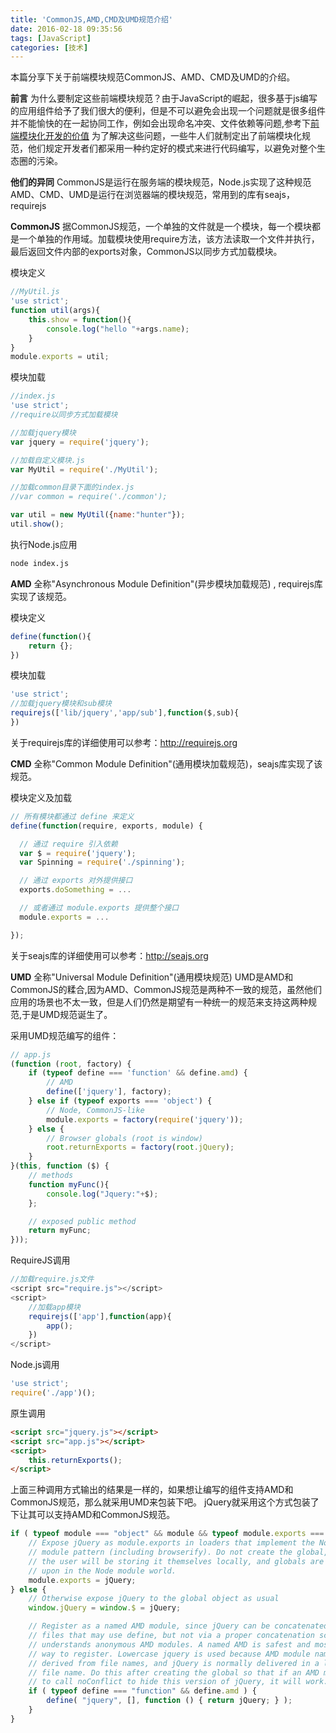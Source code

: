 ```yaml
---
title: 'CommonJS,AMD,CMD及UMD规范介绍'
date: 2016-02-18 09:35:56
tags: [JavaScript]
categories: [技术]
---
```

本篇分享下关于前端模块规范CommonJS、AMD、CMD及UMD的介绍。
<!--more-->

**前言**
为什么要制定这些前端模块规范？由于JavaScript的崛起，很多基于js编写的应用组件给予了我们很大的便利，但是不可以避免会出现一个问题就是很多组件并不能愉快的在一起协同工作，例如会出现命名冲突、文件依赖等问题,参考下[前端模块化开发的价值](https://github.com/seajs/seajs/issues/547)
为了解决这些问题，一些牛人们就制定出了前端模块化规范，他们规定开发者们都采用一种约定好的模式来进行代码编写，以避免对整个生态圈的污染。


**他们的异同**
CommonJS是运行在服务端的模块规范，Node.js实现了这种规范
AMD、CMD、UMD是运行在浏览器端的模块规范，常用到的库有seajs，requirejs

**CommonJS**
据CommonJS规范，一个单独的文件就是一个模块，每一个模块都是一个单独的作用域。加载模块使用require方法，该方法读取一个文件并执行，最后返回文件内部的exports对象，CommonJS以同步方式加载模块。

模块定义
~~~js
//MyUtil.js
'use strict';
function util(args){
	this.show = function(){
		console.log("hello "+args.name);
	}
}
module.exports = util;
~~~

模块加载
~~~js
//index.js
'use strict';
//require以同步方式加载模块

//加载jquery模块
var jquery = require('jquery');

//加载自定义模块.js
var MyUtil = require('./MyUtil');

//加载common目录下面的index.js
//var common = require('./common');

var util = new MyUtil({name:"hunter"});
util.show();
~~~

执行Node.js应用
~~~bash
node index.js
~~~

**AMD**
全称"Asynchronous Module Definition"(异步模块加载规范) , requirejs库实现了该规范。
<!-- 定义模块使用define，加载模块使用requirejs或require。 -->

模块定义
~~~js
define(function(){
	return {};
})
~~~

模块加载
~~~js
'use strict';
//加载jquery模块和sub模块
requirejs(['lib/jquery','app/sub'],function($,sub){
})
~~~
关于requirejs库的详细使用可以参考：http://requirejs.org


**CMD**
全称"Common Module Definition"(通用模块加载规范)，seajs库实现了该规范。

模块定义及加载
~~~js
// 所有模块都通过 define 来定义
define(function(require, exports, module) {

  // 通过 require 引入依赖
  var $ = require('jquery');
  var Spinning = require('./spinning');

  // 通过 exports 对外提供接口
  exports.doSomething = ...

  // 或者通过 module.exports 提供整个接口
  module.exports = ...

});
~~~
关于seajs库的详细使用可以参考：http://seajs.org


**UMD**
全称"Universal Module Definition"(通用模块规范)
UMD是AMD和CommonJS的糅合,因为AMD、CommonJS规范是两种不一致的规范，虽然他们应用的场景也不太一致，但是人们仍然是期望有一种统一的规范来支持这两种规范,于是UMD规范诞生了。

采用UMD规范编写的组件：
~~~js
// app.js
(function (root, factory) {
    if (typeof define === 'function' && define.amd) {
        // AMD
        define(['jquery'], factory);
    } else if (typeof exports === 'object') {
        // Node, CommonJS-like
        module.exports = factory(require('jquery'));
    } else {
        // Browser globals (root is window)
        root.returnExports = factory(root.jQuery);
    }
}(this, function ($) {
    // methods
    function myFunc(){
    	console.log("Jquery:"+$);
    };

    // exposed public method
    return myFunc;
}));
~~~

RequireJS调用
~~~js
//加载require.js文件
<script src="require.js"></script>
<script>
    //加载app模块
	requirejs(['app'],function(app){
		app();
	})
</script>
~~~

Node.js调用
~~~js
'use strict';
require('./app')();
~~~

原生调用
~~~html
<script src="jquery.js"></script>
<script src="app.js"></script>
<script>
	this.returnExports();
</script>
~~~

上面三种调用方式输出的结果是一样的，如果想让编写的组件支持AMD和CommonJS规范，那么就采用UMD来包装下吧。
jQuery就采用这个方式包装了下让其可以支持AMD和CommonJS规范。
~~~js
if ( typeof module === "object" && module && typeof module.exports === "object" ) {
	// Expose jQuery as module.exports in loaders that implement the Node
	// module pattern (including browserify). Do not create the global, since
	// the user will be storing it themselves locally, and globals are frowned
	// upon in the Node module world.
	module.exports = jQuery;
} else {
	// Otherwise expose jQuery to the global object as usual
	window.jQuery = window.$ = jQuery;

	// Register as a named AMD module, since jQuery can be concatenated with other
	// files that may use define, but not via a proper concatenation script that
	// understands anonymous AMD modules. A named AMD is safest and most robust
	// way to register. Lowercase jquery is used because AMD module names are
	// derived from file names, and jQuery is normally delivered in a lowercase
	// file name. Do this after creating the global so that if an AMD module wants
	// to call noConflict to hide this version of jQuery, it will work.
	if ( typeof define === "function" && define.amd ) {
		define( "jquery", [], function () { return jQuery; } );
	}
}
~~~